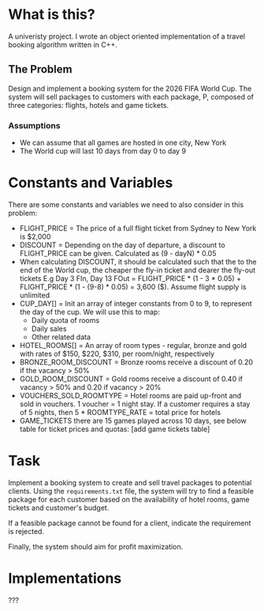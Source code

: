 # What is this?
A univeristy project. I wrote an object oriented implementation of a travel booking algorithm written in C++.

## The Problem
Design and implement a booking system for the 2026 FIFA World Cup. The system will sell packages to customers with
each package, P, composed of three categories: flights, hotels and game tickets. 
### Assumptions
* We can assume that all games are hosted in one city, New York
* The World cup will last 10 days from day 0 to day 9
# Constants and Variables
There are some constants and variables we need to also consider in this problem:
* FLIGHT_PRICE = The price of a full flight ticket from Sydney to New York is $2,000
* DISCOUNT = Depending on the day of departure, a discount to FLIGHT_PRICE can be given. Calculated as (9 - dayN) * 0.05
* When calculating DISCOUNT, it should be calculated such that the to the end of the World cup, the cheaper the fly-in ticket and dearer the fly-out tickets E.g Day 3 FIn, Day 13 FOut = FLIGHT_PRICE * (1 - 3 * 0.05) + FLIGHT_PRICE * (1 - (9-8) * 0.05) = 3,600 ($). Assume flight supply is unlimited
* CUP_DAY[] = Init an array of integer constants from 0 to 9, to represent the day of the cup. We will use this to map:
    * Daily quota of rooms
    * Daily sales
    * Other related data
* HOTEL_ROOMS[] = An array of room types - regular, bronze and gold with rates of $150, $220, $310, per room/night,  respectively
* BRONZE_ROOM_DISCOUNT = Bronze rooms receive a discount of 0.20 if the vacancy > 50%
* GOLD_ROOM_DISCOUNT = Gold rooms receive a discount of 0.40 if vacancy > 50% and 0.20 if vacancy > 20%
* VOUCHERS_SOLD_ROOMTYPE = Hotel rooms are paid up-front and sold in vouchers. 1 voucher = 1 night stay. If a customer requires a stay of 5 nights, then 5 * ROOMTYPE_RATE = total price for hotels
* GAME_TICKETS there are 15 games played across 10 days, see below table for ticket prices and quotas:
[add game tickets table]

# Task
Implement a booking system to create and sell travel packages to potential clients. Using the `requirements.txt` file, the system
will try to find a feasible package for each customer based on the availability of hotel rooms, game tickets and customer's budget.

If a feasible package cannot be found for a client, indicate the requirement is rejected. 

Finally, the system should aim for profit maximization.

# Implementations
???